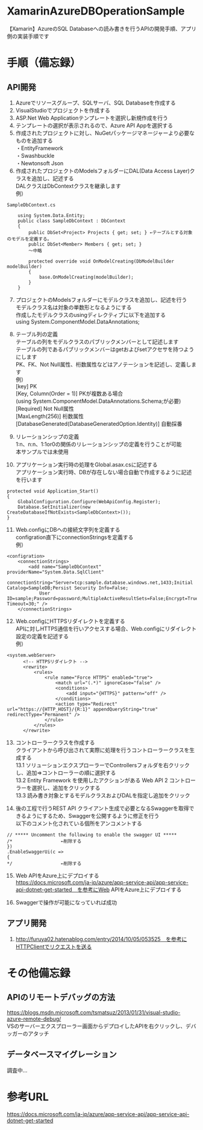 # XamarinAzureDBOperationSample
【Xamarin】AzureのSQL Databaseへの読み書きを行うAPIの開発手順、アプリ側の実装手順です

# 手順（備忘録）
## API開発
1. Azureでリソースグループ、SQLサーバ、SQL Databaseを作成する  
2. VisualStudioでプロジェクトを作成する  
3. ASP.Net Web Applicationテンプレートを選択し新規作成を行う  
4. テンプレートの選択が表示されるので、Azure API Appを選択する  
5. 作成されたプロジェクトに対し、NuGetパッケージマネージャーより必要なものを追加する  
・EntityFramework  
・Swashbuckle  
・Newtonsoft Json  
6. 作成されたプロジェクトのModelsフォルダーにDAL(Data Access Layer)クラスを追加し、記述する  
DALクラスはDbContextクラスを継承します  
例）  
```
SampleDbContext.cs  

	using System.Data.Entity;			
	public class SampleDbContext : DbContext			
	{			
		public DbSet<Project> Projects { get; set; } ←テーブルとする対象のモデルを定義する。		
		public DbSet<Member> Members { get; set; }		
		～中略		
				
		protected override void OnModelCreating(DbModelBuilder modelBuilder)		
		{		
			base.OnModelCreating(modelBuilder);	
		}		
	}		
```
7. 	プロジェクトのModelsフォルダーにモデルクラスを追加し、記述を行う  
モデルクラス名は対象の単数形となるようにする  
作成したモデルクラスのusingディレクティブに以下を追加する  
using System.ComponentModel.DataAnnotations;  

8. テーブル列の定義  
テーブルの列をモデルクラスのパブリックメンバーとして記述します  
テーブルの列であるパブリックメンバーはgetおよびsetアクセサを持つようにします  
PK、FK、Not Null属性、桁数属性などはアノテーションを記述し、定義します  
例）  
[key] PK  
[Key, Column(Order = 1)] PKが複数ある場合  
(using System.ComponentModel.DataAnnotations.Schema;が必要)  
[Required] Not Null属性  
[MaxLength(256)] 桁数属性  
[DatabaseGenerated(DatabaseGeneratedOption.Identity)] 自動採番

9. リレーションシップの定義  
1:n、n:n、1:1or0の関係のリレーションシップの定義を行うことが可能  
本サンプルでは未使用

10. アプリケーション実行時の処理をGlobal.asax.csに記述する  
アプリケーション実行時、DBが存在しない場合自動で作成するように記述を行います

```
protected void Application_Start()	
{	
	GlobalConfiguration.Configure(WebApiConfig.Register);
	Database.SetInitializer(new CreateDatabaseIfNotExists<SampleDbContext>());
}
```

11. Web.configにDBへの接続文字列を定義する  
configration直下にconnectionStringsを定義する  
例）
```
<configration>						
	<connectionStrings>					
		<add name="SampleDbContext" providerName="System.Data.SqlClient" 				
			connectionString="Server=tcp:sample.database.windows.net,1433;Initial Catalog=SampleDB;Persist Security Info=False;			
			User ID=sample;Password=password;MultipleActiveResultSets=False;Encrypt=True;TrustServerCertificate=False;Connection Timeout=30;" />			
	</connectionStrings>					
```

12. Web.configにHTTPSリダイレクトを定義する  
APIに対しHTTPS通信を行いアクセスする場合、Web.configにリダイレクト設定の定義を記述する  
例）
```
<system.webServer>						
	  <!-- HTTPSリダイレクト -->					
	  <rewrite>					
		  <rules>				
			  <rule name="Force HTTPS" enabled="true">			
				  <match url="(.*)" ignoreCase="false" />		
				  <conditions>		
					  <add input="{HTTPS}" pattern="off" />	
				  </conditions>		
				  <action type="Redirect" url="https://{HTTP_HOST}/{R:1}" appendQueryString="true" redirectType="Permanent" />		
			  </rule>			
		  </rules>				
	  </rewrite>					
```

13. コントローラークラスを作成する  
クライアントから呼び出されて実際に処理を行うコントローラークラスを生成する  
13.1 ソリューションエクスプローラーでControllersフォルダを右クリックし、追加=>コントローラーの順に選択する  
13.2 Entity Framework を使用したアクションがある Web API 2 コントローラーを選択し、追加をクリックする  
13.3 読み書き対象とするモデルクラスおよびDALを指定し追加をクリック  

14. 後の工程で行うREST API クライアント生成で必要となるSwaggerを取得できるようにするため、Swaggerを公開するように修正を行う  
以下のコメント化されている個所をアンコメントする
```
// ***** Uncomment the following to enable the swagger UI *****																								
/*					←削除する			
})																								
.EnableSwaggerUi(c =>																								
{																								
*/					←削除する			
```

15. Web APIをAzure上にデプロイする  
https://docs.microsoft.com/ja-jp/azure/app-service-api/app-service-api-dotnet-get-started　を参考にWeb APIをAzure上にデプロイする  

16. Swaggerで操作が可能になっていれば成功

## アプリ開発
1. http://furuya02.hatenablog.com/entry/2014/10/05/053525　を参考にHTTPClientでリクエストを送る


# その他備忘録
## APIのリモートデバッグの方法
https://blogs.msdn.microsoft.com/tsmatsuz/2013/01/31/visual-studio-azure-remote-debug/  
VSのサーバーエクスプローラー画面からデプロイしたAPIを右クリックし、デバッガーのアタッチ

## データベースマイグレーション
調査中...

# 参考URL
https://docs.microsoft.com/ja-jp/azure/app-service-api/app-service-api-dotnet-get-started  
